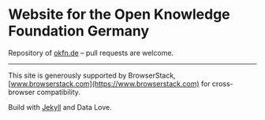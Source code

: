 # Website for the Open Knowledge Foundation Germany

Repository of [okfn.de](https://okfn.de) – pull requests are welcome.

---

This site is generously supported by BrowserStack, [www.browserstack.com](https://www.browserstack.com) for cross-browser compatibility.

Build with [Jekyll](https://jekyllrb.com/) and Data Love.
